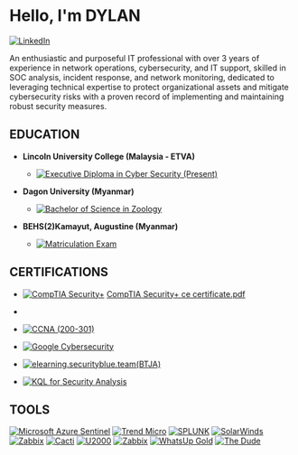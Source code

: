# Hello, I'm DYLAN

[![LinkedIn](https://img.shields.io/badge/LinkedIn-0077B5?style=for-the-badge&logo=linkedin&logoColor=white)](https://www.linkedin.com/in/arkar-ye-yint-aung/)

An enthusiastic and purposeful IT professional with over 3 years of experience in network operations, cybersecurity, and IT support, skilled in SOC analysis, incident response, and network monitoring, dedicated to leveraging technical expertise to protect organizational assets and mitigate cybersecurity risks with a proven record of implementing and maintaining robust security measures.



## EDUCATION
* **Lincoln University College (Malaysia - ETVA)**
  * [![Executive Diploma in Cyber Security (Present)](https://img.shields.io/badge/Executive%20Diploma%20in%20Cyber%20Security%20(Present)-0072C6?style=flat)](YourLinkHere)
    
* **Dagon University (Myanmar)**
  * [![Bachelor of Science in Zoology](https://img.shields.io/badge/Bachelor%20of%20Science%20in%20Zoology-0072C6?style=flat)](YourLinkHere)
    
* **BEHS(2)Kamayut, Augustine (Myanmar)**
  * [![Matriculation Exam](https://img.shields.io/badge/Matriculation%20Exam-0072C6?style=flat)](YourLinkHere)

## CERTIFICATIONS
* [![CompTIA Security+](https://img.shields.io/badge/-CompTIA%20Security%2B-red?style=flat&logo=CompTIA)](YourLinkHere)
[CompTIA Security+ ce certificate.pdf](https://github.com/user-attachments/files/15598107/CompTIA.Security%2B.ce.certificate.pdf)

* 
* [![CCNA (200-301)](https://img.shields.io/badge/CCNA%20(200--301)-skyblue?style=flat&logo=cisco)](YourLinkHere)
* [![Google Cybersecurity](https://img.shields.io/badge/-Google%20Cybersecurity-green?style=flat&logo=Google)](YourLinkHere)
* [![elearning.securityblue.team(BTJA)](https://img.shields.io/badge/elearning.securityblue.team(BTJA)-darkblue?style=flat)](https://elearning.securityblue.team/BTJA)
* [![KQL for Security Analysis](https://img.shields.io/badge/-KQL%20for%20Security%20Analysis-blue?style=flat&logo=Microsoft)](YourLinkHere)

## TOOLS
[![Microsoft Azure Sentinel](https://img.shields.io/badge/Microsoft%20Azure%20Sentinel-0072C6?style=flat&logo=microsoft-azure)](YourLinkHere)
[![Trend Micro](https://img.shields.io/badge/Trend%20Micro-E2231A?style=flat&logo=trend-micro)](YourLinkHere)
[![SPLUNK](https://img.shields.io/badge/-SPLUNK-purple?style=flat&logo=Splunk)](YourLinkHere)
[![SolarWinds](https://img.shields.io/badge/SolarWinds-F29A00?style=flat&logo=solarwinds)](YourLinkHere)
[![Zabbix](https://img.shields.io/badge/-Zabbix-orange?style=flat&logo=Zabbix)](YourLinkHere)
[![Cacti](https://img.shields.io/badge/-Cacti-green?style=flat&logo=Cacti)](YourLinkHere)
[![U2000](https://img.shields.io/badge/U2000-0072C6?style=flat&logo=generic)](YourLinkHere)
[![Zabbix](https://img.shields.io/badge/Zabbix-DC382D?style=flat&logo=zabbix)](YourLinkHere)
[![WhatsUp Gold](https://img.shields.io/badge/WhatsUp%20Gold-FFD700?style=flat&logo=whatsUp)](YourLinkHere)
[![The Dude](https://img.shields.io/badge/The%20Dude-00BFFF?style=flat&logo=mikrotik)](YourLinkHere)
